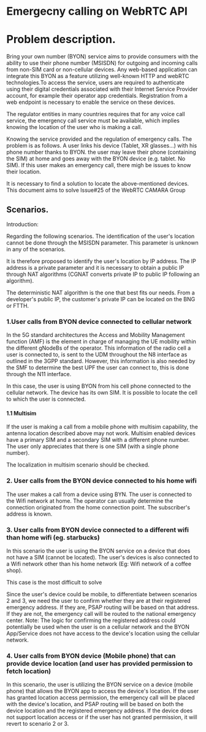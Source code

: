 # Emergecny calling on WebRTC API

# Problem description.

Bring your own number (BYON) service aims to provide consumers with the ability to use their phone number (MSISDN) for outgoing and incoming calls from non-SIM card or non-cellular devices. Any web-based application can integrate this BYON as a feature utilizing well-known HTTP and webRTC technologies.To access the service, users are required to authenticate using their digital credentials associated with their Internet Service Provider account, for example their operator app credentials. Registration from a web endpoint is necessary to enable the service on these devices.

The regulator entities in many countries requires that for any voice call service, the emergency call service must be available, which implies knowing the location of the user who is making a call.

Knowing the service provided and the regulation of emergency calls. The problem is as follows. A user links his device (Tablet, XR glasses...) with his phone number thanks to BYON.  the user may leave their phone (containing the SIM) at home and goes away with the BYON device (e.g. tablet. No SIM). If this user makes an emergency call, there migh be issues to know their location.

It is necessary to find a solution to locate the above-mentioned devices. This document aims to solve Issue#25 of the WebRTC CAMARA Group

## Scenarios.

Introduction:

Regarding the following scenarios. The identification of the user's location cannot be done through the MSISDN parameter. This parameter is unknown in any of the scenarios.

It is therefore proposed to identify the user's location by IP address. The IP address is a private parameter and it is necessary to obtain a public IP through NAT algorithms (CGNAT converts private IP to public IP following an algorithm).

The deterministic NAT algorithm is the one that best fits our needs. From a developer's public IP, the customer's private IP can be located on the BNG or FTTH.

### 1.User calls from BYON device connected to cellular network

In the 5G standard architectures the Access and Mobility Management function (AMF) is the element in charge of managing the UE mobility within the different gNodeBs of the operator. This information of the radio cell a user is connected to, is sent to the UDM throughout the N8 interface as outlined in the 3GPP standard. However, this information is also needed by the SMF to determine the best UPF the user can connect to, this is done through the N11 interface.

In this case, the user is using BYON from his cell phone connected to the cellular network. The device has its own SIM. It is possible to locate the cell to which the user is connected.

#### 1.1 Multisim

If the user is making a call from a mobile phone with multisim capability, the antenna location described above may not work.
Multisim enabled devices have a primary SIM and a secondary SIM with a different phone number. The user only appreciates that there is one SIM (with a single phone number).

The localization in multisim scenario should be checked.

### 2. User calls from the BYON device connected to his home wifi

The user makes a call from a device using BYN. The user is connected to the Wifi network at home.  The operator can usually determine the connection originated from the home connection point.
The subscriber's address is known.

### 3. User calls from BYON device connected to a different wifi than home wifi (eg. starbucks)

In this scenario the user is using the BYON service on a device that does not have a SIM (cannot be located). The user's devices is also connected to a Wifi network other than his home network (Eg: Wifi network of a coffee shop).

This case is the most difficult to solve

Since the user's device could be mobile, to differentiate between scenarios 2 and 3, we need the user to confirm whether they are at their registered emergency address. If they are, PSAP routing will be based on that address. If they are not, the emergency call will be routed to the national emergency center. Note: The logic for confirming the registered address could potentially be used when the user is on a cellular network and the BYON App/Service does not have access to the device's location using the cellular network.

### 4. User calls from BYON device (Mobile phone) that can provide device location (and user has provided permission to fetch location) 

In this scenario, the user is utilizing the BYON service on a device (mobile phone) that allows the BYON app to access the device's location. If the user has granted location access permission, the emergency call will be placed with the device's location, and PSAP routing will be based on both the device location and the registered emergency address. If the device does not support location access or if the user has not granted permission, it will revert to scenario 2 or 3.

 